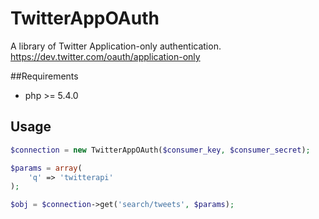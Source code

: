 # TwitterAppOAuth
A library of Twitter Application-only authentication.  
https://dev.twitter.com/oauth/application-only

##Requirements
* php >= 5.4.0

## Usage
```PHP
$connection = new TwitterAppOAuth($consumer_key, $consumer_secret);

$params = array(
    'q' => 'twitterapi'
);

$obj = $connection->get('search/tweets', $params);
```
